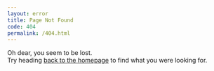 ```yaml
---
layout: error
title: Page Not Found
code: 404
permalink: /404.html
---
```


Oh dear, you seem to be lost.<br />
Try heading [back to the homepage](/) to find what you were looking for.
